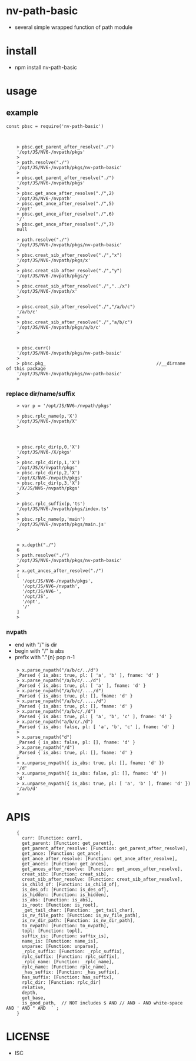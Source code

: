 nv-path-basic
============
- several simple wrapped function of path module



install
=======
- npm install nv-path-basic

usage
=====

example
-------

    const pbsc = require('nv-path-basic')
    


        > pbsc.get_parent_after_resolve("./")
        '/opt/JS/NV6-/nvpath/pkgs'
        >
        > path.resolve("./")
        '/opt/JS/NV6-/nvpath/pkgs/nv-path-basic'
        >
        > pbsc.get_parent_after_resolve("./")
        '/opt/JS/NV6-/nvpath/pkgs'
        >
        > pbsc.get_ance_after_resolve("./",2)
        '/opt/JS/NV6-/nvpath'
        > pbsc.get_ance_after_resolve("./",5)
        '/opt'
        > pbsc.get_ance_after_resolve("./",6)
        '/'
        > pbsc.get_ance_after_resolve("./",7)
        null 

        > path.resolve("./")
        '/opt/JS/NV6-/nvpath/pkgs/nv-path-basic'
        >
        > pbsc.creat_sib_after_resolve("./","x")
        '/opt/JS/NV6-/nvpath/pkgs/x'
        >
        > pbsc.creat_sib_after_resolve("./","y")
        '/opt/JS/NV6-/nvpath/pkgs/y'
        >
        > pbsc.creat_sib_after_resolve("./","../x")
        '/opt/JS/NV6-/nvpath/x'
        >

        > pbsc.creat_sib_after_resolve("./","/a/b/c")
        '/a/b/c'
        >
        > pbsc.creat_sib_after_resolve("./","a/b/c")
        '/opt/JS/NV6-/nvpath/pkgs/a/b/c'
        >


        > pbsc.curr()
        '/opt/JS/NV6-/nvpath/pkgs/nv-path-basic'
        >
        > pbsc.pkg_                                          //__dirname of this package
        '/opt/JS/NV6-/nvpath/pkgs/nv-path-basic'
        >


### replace   dir/name/suffix


        > var p = '/opt/JS/NV6-/nvpath/pkgs'

        > pbsc.rplc_name(p,'X')
        '/opt/JS/NV6-/nvpath/X'
        >



        > pbsc.rplc_dir(p,0,'X')
        '/opt/JS/NV6-/X/pkgs'
        >
        > pbsc.rplc_dir(p,1,'X')
        '/opt/JS/X/nvpath/pkgs'
        > pbsc.rplc_dir(p,2,'X')
        '/opt/X/NV6-/nvpath/pkgs'
        > pbsc.rplc_dir(p,3,'X')
        '/X/JS/NV6-/nvpath/pkgs'
        >

        > pbsc.rplc_suffix(p,'ts')
        '/opt/JS/NV6-/nvpath/pkgs/index.ts'
        >
        > pbsc.rplc_name(p,'main')
        '/opt/JS/NV6-/nvpath/pkgs/main.js'
        >


        > x.depth("./")
        6
        > path.resolve("./")
        '/opt/JS/NV6-/nvpath/pkgs/nv-path-basic'
        >
        > x.get_ances_after_resolve("./")
        [
          '/opt/JS/NV6-/nvpath/pkgs',
          '/opt/JS/NV6-/nvpath',
          '/opt/JS/NV6-',
          '/opt/JS',
          '/opt',
          '/'
        ]
        >

### nvpath
- end    with "/"     is dir
- begin  with "/"     is abs
- prefix with "."{n}  pop  n-1 


####

        > x.parse_nvpath("/a/b/c/../d")
        _Parsed { is_abs: true, pl: [ 'a', 'b' ], fname: 'd' }
        > x.parse_nvpath("/a/b/c/.../d")
        _Parsed { is_abs: true, pl: [ 'a' ], fname: 'd' }
        > x.parse_nvpath("/a/b/c/..../d")
        _Parsed { is_abs: true, pl: [], fname: 'd' }
        > x.parse_nvpath("/a/b/c/...../d")
        _Parsed { is_abs: true, pl: [], fname: 'd' }
        > x.parse_nvpath("/a/b/c/./d")
        _Parsed { is_abs: true, pl: [ 'a', 'b', 'c' ], fname: 'd' }
        > x.parse_nvpath("a/b/c/./d")
        _Parsed { is_abs: false, pl: [ 'a', 'b', 'c' ], fname: 'd' }
        >
        > x.parse_nvpath("d")
        _Parsed { is_abs: false, pl: [], fname: 'd' }
        > x.parse_nvpath("/d")
        _Parsed { is_abs: true, pl: [], fname: 'd' }
        >
        > x.unparse_nvpath({ is_abs: true, pl: [], fname: 'd' })
        '/d'
        > x.unparse_nvpath({ is_abs: false, pl: [], fname: 'd' })
        'd'
        > x.unparse_nvpath({ is_abs: true, pl: [ 'a', 'b' ], fname: 'd' })
        '/a/b/d'
        >



APIS
====

        {
          curr: [Function: curr],
          get_parent: [Function: get_parent],
          get_parent_after_resolve: [Function: get_parent_after_resolve],
          get_ance: [Function: get_ance],
          get_ance_after_resolve: [Function: get_ance_after_resolve],
          get_ances: [Function: get_ances],
          get_ances_after_resolve: [Function: get_ances_after_resolve],
          creat_sib: [Function: creat_sib],
          creat_sib_after_resolve: [Function: creat_sib_after_resolve],
          is_child_of: [Function: is_child_of],
          is_des_of: [Function: is_des_of],
          is_hidden: [Function: is_hidden],
          is_abs: [Function: is_abs],
          is_root: [Function: is_root],
          _get_tail_char: [Function: _get_tail_char],
          is_nv_file_path: [Function: is_nv_file_path],
          is_nv_dir_path: [Function: is_nv_dir_path],
          to_nvpath: [Function: to_nvpath],
          topl: [Function: topl],
          suffix_is: [Function: suffix_is],
          name_is: [Function: name_is],
          unparse: [Function: unparse],
          _rplc_suffix: [Function: _rplc_suffix],
          rplc_suffix: [Function: rplc_suffix],
          _rplc_name: [Function: _rplc_name],
          rplc_name: [Function: rplc_name],
          _has_suffix: [Function: _has_suffix],
          has_suffix: [Function: has_suffix],
          rplc_dir: [Function: rplc_dir]
          relative,
          depth,
          get_base,
          is_good_path,  // NOT includes $ AND // AND - AND white-space AND ' AND " AND  ` ; 
        }



LICENSE
=======
- ISC 
